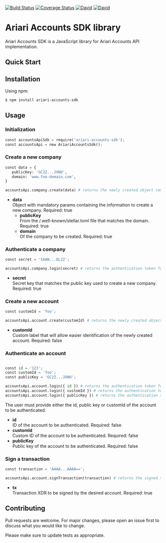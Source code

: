 [![Build Status](https://travis-ci.com/ariari-co/ariari-accounts-sdk.svg?branch=master)](https://travis-ci.com/ariari-co/ariari-accounts-sdk)
[![Coverage Status](https://coveralls.io/repos/github/ariari-co/ariari-accounts-sdk/badge.svg)](https://coveralls.io/github/ariari-co/ariari-accounts-sdk)
[![David](https://img.shields.io/david/ariari-co/ariari-accounts-sdk.svg)](https://david-dm.org/ariari-co/ariari-accounts-sdk)
[![David](https://img.shields.io/david/dev/ariari-co/ariari-accounts-sdk.svg)](https://david-dm.org/ariari-co/ariari-accounts-sdk?type=dev)
# Ariari Accounts SDK library

Ariari Accounts SDK is a JavaScript library for Ariari Accounts API implementation.

## Quick Start

## Installation

Using npm:

```bash
$ npm install ariari-accounts-sdk
```

## Usage

### Initialization

```python
const accountsApiSdk = require('ariari-accounts-sdk');
const accountsApi = new AriariAccountsSdk();
```
### Create a new company

```python
const data = {
   publicKey: 'GC2Z...JXNU',
   domain: 'www.foo-domain.com',
}

accountsApi.company.create(data) # returns the newly created object company
```
- **data**\
Object with mandatory params containing the information to create a new company.
Required: true
  - **publicKey**\
  From the /.well-known/stellar.toml file that matches the domain.
  Required: true
  - **domain**\
  Of the company to be created.
  Required: true

### Authenticate a company

```python
const secret = 'SAAN...OLJ2';

accountsApi.company.login(secret) # returns the authentication token for a company
```

- **secret**\
Secret key that matches the public key used to create a new company.
Required: true

### Create a new account

```python
const customId = 'foo';

accountsApi.account.create(customId) # returns the newly created object account
```

- **customId**\
Custom label that will allow easier identification of the newly created account.
Required: false

### Authenticate an account

```python

const id = '123';
const customId = 'foo';
const publicKey = 'GC2Z...JXNU';

accountsApi.account.login({ id }) # returns the authentication token for an account
accountsApi.account.login({ customId }) # returns the authentication token for an account
accountsApi.account.login({ publicKey }) # returns the authentication token for an account
```
The user must provide either the id, public key or customId of the account to be authenticated.
- **id**\
ID of the account to be authenticated.
Required: false
- **customId**\
Custom ID of the account to be authenticated.
Required: false
- **publicKey**\
Public key of the account to be authenticated.
Required: false

### Sign a transaction

```python
const transaction = 'AAAA...AAAA==';

accountsApi.account.signTransaction(transaction) # returns the signed transaction
```

- **tx**\
Transaction XDR to be signed by the desired account.
Required: true

## Contributing
Pull requests are welcome. For major changes, please open an issue first to discuss what you would like to change.

Please make sure to update tests as appropriate.
